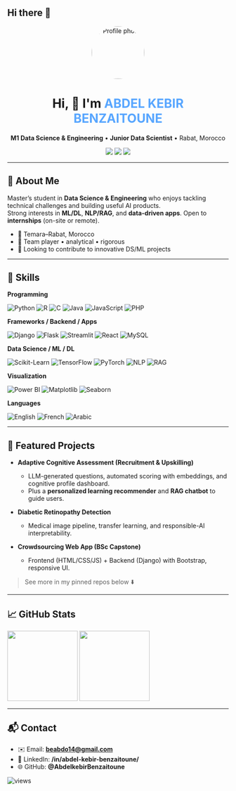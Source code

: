 ## Hi there 👋
<!-- Centered hero header -->
<p align="center">
  <img src="https://avatars.githubusercontent.com/u/00000000?v=4" width="120" style="border-radius:50%" alt="Profile photo"/>
</p>

<h1 align="center">Hi, 👋 I'm <span style="color:#58a6ff">ABDEL KEBIR BENZAITOUNE</span></h1>
<p align="center">
  <b>M1 Data Science & Engineering</b> • <b>Junior Data Scientist</b> • Rabat, Morocco
</p>

<p align="center">
  <a href="mailto:beabdo14@gmail.com"><img src="https://img.shields.io/badge/Email-beabdo14%40gmail.com-blue?logo=gmail" /></a>
  <a href="https://linkedin.com/in/abdel-kebir-benzaitoune/"><img src="https://img.shields.io/badge/LinkedIn-Abdel%20Kebir%20Benzaitoune-0A66C2?logo=linkedin" /></a>
  <a href="https://github.com/AbdelkebirBenzaitoune"><img src="https://img.shields.io/badge/GitHub-AbdelkebirBenzaitoune-181717?logo=github" /></a>
</p>

---

## 👤 About Me
Master’s student in **Data Science & Engineering** who enjoys tackling technical challenges and building useful AI products.  
Strong interests in **ML/DL**, **NLP/RAG**, and **data-driven apps**. Open to **internships** (on-site or remote).

- 📍 Temara–Rabat, Morocco
- 🤝 Team player • analytical • rigorous
- 🎯 Looking to contribute to innovative DS/ML projects

---

## 🧠 Skills

**Programming**
<p>
  <img alt="Python" src="https://img.shields.io/badge/Python-3776AB?logo=python&logoColor=white" />
  <img alt="R" src="https://img.shields.io/badge/R-276DC3?logo=r&logoColor=white" />
  <img alt="C" src="https://img.shields.io/badge/C-A8B9CC?logo=c&logoColor=black" />
  <img alt="Java" src="https://img.shields.io/badge/Java-007396?logo=openjdk&logoColor=white" />
  <img alt="JavaScript" src="https://img.shields.io/badge/JavaScript-F7DF1E?logo=javascript&logoColor=black" />
  <img alt="PHP" src="https://img.shields.io/badge/PHP-777BB4?logo=php&logoColor=white" />
</p>

**Frameworks / Backend / Apps**
<p>
  <img alt="Django" src="https://img.shields.io/badge/Django-092E20?logo=django&logoColor=white" />
  <img alt="Flask" src="https://img.shields.io/badge/Flask-000000?logo=flask&logoColor=white" />
  <img alt="Streamlit" src="https://img.shields.io/badge/Streamlit-FF4B4B?logo=streamlit&logoColor=white" />
  <img alt="React" src="https://img.shields.io/badge/React-20232A?logo=react&logoColor=61DAFB" />
  <img alt="MySQL" src="https://img.shields.io/badge/MySQL-4479A1?logo=mysql&logoColor=white" />
</p>

**Data Science / ML / DL**
<p>
  <img alt="Scikit-Learn" src="https://img.shields.io/badge/Scikit--Learn-F7931E?logo=scikitlearn&logoColor=white" />
  <img alt="TensorFlow" src="https://img.shields.io/badge/TensorFlow-FF6F00?logo=tensorflow&logoColor=white" />
  <img alt="PyTorch" src="https://img.shields.io/badge/PyTorch-EE4C2C?logo=pytorch&logoColor=white" />
  <img alt="NLP" src="https://img.shields.io/badge/NLP-6E56CF" />
  <img alt="RAG" src="https://img.shields.io/badge/RAG-0EA5E9" />
</p>

**Visualization**
<p>
  <img alt="Power BI" src="https://img.shields.io/badge/Power%20BI-F2C811?logo=powerbi&logoColor=black" />
  <img alt="Matplotlib" src="https://img.shields.io/badge/Matplotlib-11557C" />
  <img alt="Seaborn" src="https://img.shields.io/badge/Seaborn-4C78A8" />
</p>

**Languages**
<p>
  <img alt="English" src="https://img.shields.io/badge/English-Fluent-success" />
  <img alt="French" src="https://img.shields.io/badge/French-Proficient-blue" />
  <img alt="Arabic" src="https://img.shields.io/badge/Arabic-Native-brightgreen" />
</p>

---

## 🚀 Featured Projects

- **Adaptive Cognitive Assessment (Recruitment & Upskilling)**
  - LLM-generated questions, automated scoring with embeddings, and cognitive profile dashboard.
  - Plus a **personalized learning recommender** and **RAG chatbot** to guide users.

- **Diabetic Retinopathy Detection**
  - Medical image pipeline, transfer learning, and responsible-AI interpretability.

- **Crowdsourcing Web App (BSc Capstone)**
  - Frontend (HTML/CSS/JS) + Backend (Django) with Bootstrap, responsive UI.

> See more in my pinned repos below ⬇️

---

## 📈 GitHub Stats
<p align="left">
  <img height="160" src="https://github-readme-stats.vercel.app/api?username=AbdelkebirBenzaitoune&show_icons=true&hide_title=true" />
  <img height="160" src="https://github-readme-streak-stats.herokuapp.com/?user=AbdelkebirBenzaitoune" />
</p>

---

## 📬 Contact
- ✉️ Email: **beabdo14@gmail.com**
- 💼 LinkedIn: **/in/abdel-kebir-benzaitoune/**
- 🌐 GitHub: **@AbdelkebirBenzaitoune**

<!-- Optional: visitor badge -->
<p align="left">
  <img src="https://komarev.com/ghpvc/?username=AbdelkebirBenzaitoune&label=Profile%20views&color=0e75b6&style=flat" alt="views" />
</p>

<!--
**AbdelkebirBenzaitoune/AbdelkebirBenzaitoune** is a ✨ _special_ ✨ repository because its `README.md` (this file) appears on your GitHub profile.

Here are some ideas to get you started:

- 🔭 I’m currently working on ...
- 🌱 I’m currently learning ...
- 👯 I’m looking to collaborate on ...
- 🤔 I’m looking for help with ...
- 💬 Ask me about ...
- 📫 How to reach me: ...
- 😄 Pronouns: ...
- ⚡ Fun fact: ...
-->
